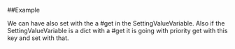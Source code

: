 
<!---
FrozenIsBool True
-->

##Example

We can have also set with the a #get in the SettingValueVariable.
Also if the SettingValueVariable is a dict with a #get it is going with priority get
with this key and set with that.